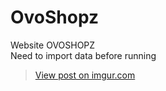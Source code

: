 # OvoShopz
Website OVOSHOPZ<br />
Need to import data before running
 <blockquote class="imgur-embed-pub" lang="en" data-id="VxKuYyP"><a href="https://imgur.com/VxKuYyP">View post on imgur.com</a></blockquote></script>
 

